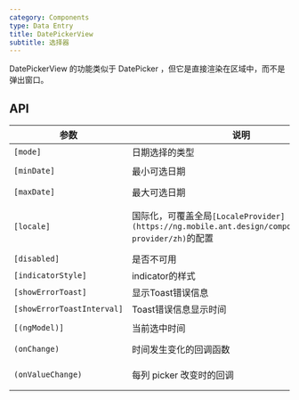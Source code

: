 ```yaml
---
category: Components
type: Data Entry
title: DatePickerView
subtitle: 选择器
---
```


DatePickerView 的功能类似于 DatePicker ，但它是直接渲染在区域中，而不是弹出窗口。

## API

参数 | 说明 | 类型 | 默认值
----|-----|------|------
| `[mode]`| 日期选择的类型 | `'year' | 'month' | 'date' | 'time' | 'datetime'` | `'date'` |
| `[minDate]` | 最小可选日期 | `Date` | `2000-1-1` |
| `[maxDate]` | 最大可选日期 | `Date` | `2030-1-1` |
| `[locale]` | 国际化，可覆盖全局`[LocaleProvider](https://ng.mobile.ant.design/components/locale-provider/zh)`的配置 | `{DatePickerLocale: {year, month, day, hour, minute, am?, pm?}, okText, dismissText }` | - |
| `[disabled]` | 是否不可用 | `boolean` | `false`  |
| `[indicatorStyle]` | indicator的样式 | `object` | - |
| `[showErrorToast]` | 显示Toast错误信息 | `boolean` | `true` |
| `[showErrorToastInterval]` | Toast错误信息显示时间 | `number` | `2000` |
| `[(ngModel)]` | 当前选中时间 | `Date` | `new Date()` |
| `(onChange)` | 时间发生变化的回调函数 | `EventEmitter<{date: object}>` | - |
| `(onValueChange)` | 每列 picker 改变时的回调 | `EventEmitter<{date: object, index: string}>` | - |
